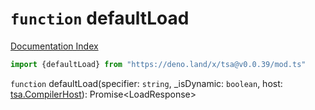 # `function` defaultLoad

[Documentation Index](../README.md)

```ts
import {defaultLoad} from "https://deno.land/x/tsa@v0.0.39/mod.ts"
```

`function` defaultLoad(specifier: `string`, \_isDynamic: `boolean`, host: [tsa.CompilerHost](../interface.CompilerHost/README.md)): Promise\<LoadResponse>

